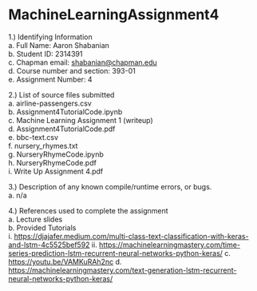 # MachineLearningAssignment4
1.) Identifying Information <br>
  a. Full Name: Aaron Shabanian <br>
  b. Student ID: 2314391 <br>
  c. Chapman email: shabanian@chapman.edu <br>
  d. Course number and section: 393-01 <br>
  e. Assignment Number: 4 <br>

2.) List of source files submitted <br>
  a. airline-passengers.csv <br>
  b. Assignment4TutorialCode.ipynb <br>
  c. Machine Learning Assignment 1 (writeup) <br>
  d. Assignment4TutorialCode.pdf <br>
  e. bbc-text.csv <br>
  f. nursery_rhymes.txt <br>
  g. NurseryRhymeCode.ipynb <br>
  h. NurseryRhymeCode.pdf <br>
  i. Write Up Assignment 4.pdf

3.) Description of any known compile/runtime errors, or bugs. <br>
  a. n/a <br>

4.) References used to complete the assignment <br>
  a.  Lecture slides <br>
  b.  Provided Tutorials <br>
        i. https://djajafer.medium.com/multi-class-text-classification-with-keras-and-lstm-4c5525bef592
        ii. https://machinelearningmastery.com/time-series-prediction-lstm-recurrent-neural-networks-python-keras/
  c. https://youtu.be/VAMKuRAh2nc
  d. https://machinelearningmastery.com/text-generation-lstm-recurrent-neural-networks-python-keras/
  
